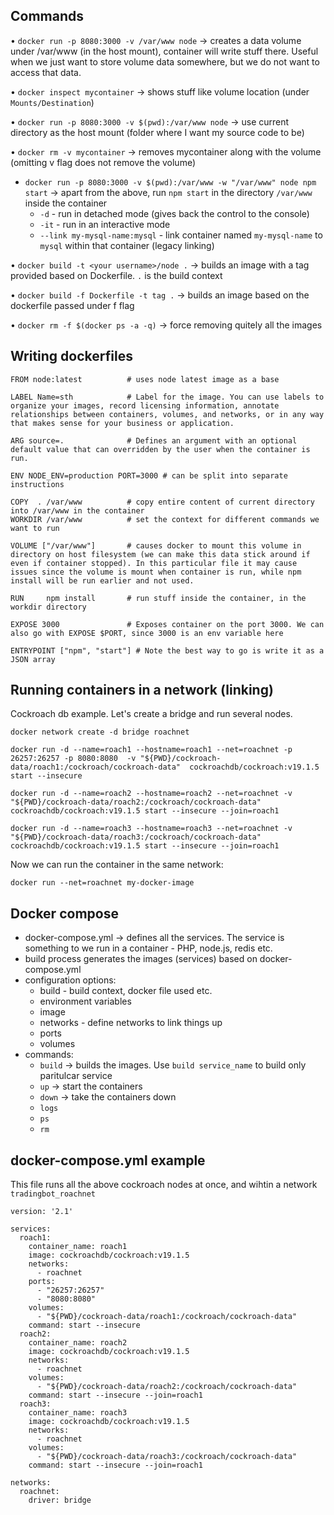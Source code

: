 ## Commands

• `docker run -p 8080:3000 -v /var/www node` -> creates a data volume under /var/www (in the host mount), container will write stuff there.
  Useful when we just want to store volume data somewhere, but we do not want to access that data.

• `docker inspect mycontainer` -> shows stuff like volume location (under `Mounts/Destination`)

• `docker run -p 8080:3000 -v $(pwd):/var/www node` -> use current directory as the host mount (folder where I want my source code to be)

• `docker rm -v mycontainer` -> removes mycontainer along with the volume (omitting v flag does not remove the volume)

- `docker run -p 8080:3000 -v $(pwd):/var/www -w "/var/www" node npm start` -> apart from the above, run `npm start` in the directory `/var/www` inside the container
  - `-d` - run in detached mode (gives back the control to the console)
  - `-it` - run in an interactive mode
  - `--link my-mysql-name:mysql` - link container named `my-mysql-name` to `mysql` within that container (legacy linking)

• `docker build -t <your username>/node .` -> builds an image with a tag provided based on Dockerfile. `.` is the build context

• `docker build -f Dockerfile -t tag .` -> builds an image based on the dockerfile passed under f flag

• `docker rm -f $(docker ps -a -q)` -> force removing quitely all the images

## Writing dockerfiles

```
FROM node:latest          # uses node latest image as a base

LABEL Name=sth            # Label for the image. You can use labels to organize your images, record licensing information, annotate relationships between containers, volumes, and networks, or in any way that makes sense for your business or application.

ARG source=.              # Defines an argument with an optional default value that can overridden by the user when the container is run.

ENV NODE_ENV=production PORT=3000 # can be split into separate instructions

COPY  . /var/www          # copy entire content of current directory into /var/www in the container
WORKDIR /var/www          # set the context for different commands we want to run

VOLUME ["/var/www"]       # causes docker to mount this volume in directory on host filesystem (we can make this data stick around if even if container stopped). In this particular file it may cause issues since the volume is mount when container is run, while npm install will be run earlier and not used.

RUN     npm install       # run stuff inside the container, in the workdir directory

EXPOSE 3000               # Exposes container on the port 3000. We can also go with EXPOSE $PORT, since 3000 is an env variable here

ENTRYPOINT ["npm", "start"] # Note the best way to go is write it as a JSON array
```

## Running containers in a network (linking)

Cockroach db example.
Let's create a bridge and run several nodes.
```
docker network create -d bridge roachnet
```
```
docker run -d --name=roach1 --hostname=roach1 --net=roachnet -p 26257:26257 -p 8080:8080  -v "${PWD}/cockroach-data/roach1:/cockroach/cockroach-data"  cockroachdb/cockroach:v19.1.5 start --insecure
```
```
docker run -d --name=roach2 --hostname=roach2 --net=roachnet -v "${PWD}/cockroach-data/roach2:/cockroach/cockroach-data" cockroachdb/cockroach:v19.1.5 start --insecure --join=roach1
```
```
docker run -d --name=roach3 --hostname=roach3 --net=roachnet -v "${PWD}/cockroach-data/roach3:/cockroach/cockroach-data" cockroachdb/cockroach:v19.1.5 start --insecure --join=roach1
```
Now we can run the container in the same network:
```
docker run --net=roachnet my-docker-image
```

## Docker compose
- docker-compose.yml -> defines all the services. The service is something to we run in a container - PHP, node.js, redis etc.
- build process generates the images (services) based on docker-compose.yml
- configuration options:
  - build - build context, docker file used etc.
  - environment variables
  - image
  - networks - define networks to link things up
  - ports
  - volumes
- commands:
  - `build` -> builds the images. Use `build service_name` to build only paritulcar service 
  - `up` -> start the containers
  - `down` -> take the containers down
  - `logs`
  - `ps`
  - `rm`
  

## docker-compose.yml example
This file runs all the above cockroach nodes at once, and wihtin a network `tradingbot_roachnet`
```
version: '2.1'

services:
  roach1:
    container_name: roach1
    image: cockroachdb/cockroach:v19.1.5
    networks:
      - roachnet
    ports:
      - "26257:26257"
      - "8080:8080"
    volumes:
      - "${PWD}/cockroach-data/roach1:/cockroach/cockroach-data"
    command: start --insecure
  roach2:
    container_name: roach2
    image: cockroachdb/cockroach:v19.1.5
    networks:
      - roachnet
    volumes:
      - "${PWD}/cockroach-data/roach2:/cockroach/cockroach-data"
    command: start --insecure --join=roach1
  roach3:
    container_name: roach3
    image: cockroachdb/cockroach:v19.1.5
    networks:
      - roachnet
    volumes:
      - "${PWD}/cockroach-data/roach3:/cockroach/cockroach-data"
    command: start --insecure --join=roach1

networks:
  roachnet:
    driver: bridge
```
